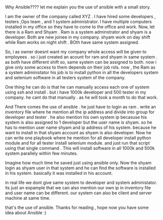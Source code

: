 
Why Ansible????
let me explain you the use of ansible with a small story.

I am the owner of the company called XYZ . I have hired some developers , testers ,Ops team , and 1 system administrator.
I have multiple computers installed in my office so they have to come to the office and work.
Now, let there is a Ram and Shyam . Ram is a system adminstrator and shyam is a developer.
Both are new joinee in my company. shyam work on day shift while Ram works on night shift .
BOth have same system assigned.

So, i as owner doesnt want my company whole access will be given to  employees . so i just created an acount for ram and shyam in same system .
as both have different shift so, same system can be assigned to both. now i give only some access to them depends on their job rols.
now , the Ram as a system administator his job is to install python in all the developers system  and selenium software in all testers system of the company. 

One thing he can do is that he can manually access each one of system using ssh and install . but i have 1000k developer and 500 tester in my company.
he cant do that manually . as he will took a month to do that work.

And There comes the use of ansible . he just have to login as ram . write an inventory file where he mention all the ip address and divide into group for developer and tester . he also mention his own system ip becasuse his system is also assigned to 1 developer but the user name is shyam.
so he has to mention user name shyam and ip address of his system. because he want to install in that shyam account as shyam is also developer.
Now he can write one playbook where he mention for all developer install python module and for all tester install selenium module.
and just run that script using that single command . This will install software in all 1000k and 500k system parallely within few minutes.


Imagine how much time he saved just using ansible only.
Now the shyam login as shyam user in that system and he can find the software is installed in his system.
basically it was installed in his account.

in real life we dont give same system to developer and system administator. its just an expample that we can also mention our own ip in inventory file and user name can be different. our system can also be client and server machine at same time. 

that's the use of ansible. Thanks for reading , hope now you have some idea about Ansible :) 




